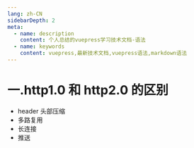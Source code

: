 ```yaml
---
lang: zh-CN
sidebarDepth: 2
meta:
  - name: description
    content: 个人总结的vuepress学习技术文档-语法
  - name: keywords
    content: vuepress,最新技术文档,vuepress语法,markdown语法
---
```


# 一.http1.0 和 http2.0 的区别

- header 头部压缩
- 多路复用
- 长连接
- 推送

